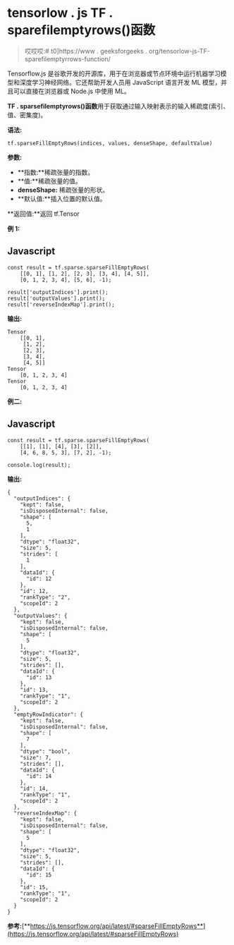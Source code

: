 # tensorlow . js TF . sparefilemptyrows()函数

> 哎哎哎:# t0]https://www . geeksforgeeks . org/tensorlow-js-TF-sparefilemptyrrows-function/

Tensorflow.js 是谷歌开发的开源库，用于在浏览器或节点环境中运行机器学习模型和深度学习神经网络。它还帮助开发人员用 JavaScript 语言开发 ML 模型，并且可以直接在浏览器或 Node.js 中使用 ML。

**TF . sparsefilemptyrows()函数**用于获取通过输入映射表示的输入稀疏度(索引、值、密集度)。

**语法:**

```
tf.sparseFillEmptyRows(indices, values, denseShape, defaultValue)
```

**参数:**

*   **指数:**稀疏张量的指数。
*   **值:**稀疏张量的值。
*   **denseShape:** 稀疏张量的形状。
*   **默认值:**插入位置的默认值。

**返回值:**返回 tf.Tensor

**例 1:**

## Javascript

```
const result = tf.sparse.sparseFillEmptyRows(
    [[0, 1], [1, 2], [2, 3], [3, 4], [4, 5]],
    [0, 1, 2, 3, 4], [5, 6], -1);

result['outputIndices'].print();
result['outputValues'].print();
result['reverseIndexMap'].print();
```

**输出:**

```
Tensor
    [[0, 1],
     [1, 2],
     [2, 3],
     [3, 4],
     [4, 5]]
Tensor
    [0, 1, 2, 3, 4]
Tensor
    [0, 1, 2, 3, 4]
```

**例二:**

## Javascript

```
const result = tf.sparse.sparseFillEmptyRows(
    [[1], [1], [4], [3], [2]],
    [4, 6, 8, 5, 3], [7, 2], -1);

console.log(result);
```

**输出:**

```
{
  "outputIndices": {
    "kept": false,
    "isDisposedInternal": false,
    "shape": [
      5,
      1
    ],
    "dtype": "float32",
    "size": 5,
    "strides": [
      1
    ],
    "dataId": {
      "id": 12
    },
    "id": 12,
    "rankType": "2",
    "scopeId": 2
  },
  "outputValues": {
    "kept": false,
    "isDisposedInternal": false,
    "shape": [
      5
    ],
    "dtype": "float32",
    "size": 5,
    "strides": [],
    "dataId": {
      "id": 13
    },
    "id": 13,
    "rankType": "1",
    "scopeId": 2
  },
  "emptyRowIndicator": {
    "kept": false,
    "isDisposedInternal": false,
    "shape": [
      7
    ],
    "dtype": "bool",
    "size": 7,
    "strides": [],
    "dataId": {
      "id": 14
    },
    "id": 14,
    "rankType": "1",
    "scopeId": 2
  },
  "reverseIndexMap": {
    "kept": false,
    "isDisposedInternal": false,
    "shape": [
      5
    ],
    "dtype": "float32",
    "size": 5,
    "strides": [],
    "dataId": {
      "id": 15
    },
    "id": 15,
    "rankType": "1",
    "scopeId": 2
  }
}
```

**参考:**[**https://js.tensorflow.org/api/latest/#sparseFillEmptyRows**](https://js.tensorflow.org/api/latest/#sparseFillEmptyRows)